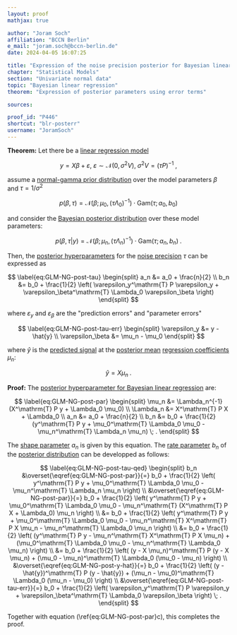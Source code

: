 ```yaml
---
layout: proof
mathjax: true

author: "Joram Soch"
affiliation: "BCCN Berlin"
e_mail: "joram.soch@bccn-berlin.de"
date: 2024-04-05 16:07:25

title: "Expression of the noise precision posterior for Bayesian linear regression using prediction and parameter errors"
chapter: "Statistical Models"
section: "Univariate normal data"
topic: "Bayesian linear regression"
theorem: "Expression of posterior parameters using error terms"

sources:

proof_id: "P446"
shortcut: "blr-posterr"
username: "JoramSoch"
---
```



**Theorem:** Let there be a [linear regression model](/D/mlr)

$$ \label{eq:GLM}
y = X\beta + \varepsilon, \; \varepsilon \sim \mathcal{N}(0, \sigma^2 V), \; \sigma^2 V = (\tau P)^{-1} \; ,
$$

assume a [normal-gamma prior distribution](/P/blr-prior) over the model parameters $\beta$ and $\tau = 1/\sigma^2$

$$ \label{eq:GLM-NG-prior}
p(\beta,\tau) = \mathcal{N}(\beta; \mu_0, (\tau \Lambda_0)^{-1}) \cdot \mathrm{Gam}(\tau; a_0, b_0)
$$

and consider the [Bayesian posterior distribution](/P/blr-post) over these model parameters:

$$ \label{eq:GLM-NG-post}
p(\beta,\tau|y) = \mathcal{N}(\beta; \mu_n, (\tau \Lambda_n)^{-1}) \cdot \mathrm{Gam}(\tau; a_n, b_n) \; .
$$

Then, the [posterior hyperparameters](/D/post) for the [noise precision](/P/blr-prior) $\tau$ can be expressed as

$$ \label{eq:GLM-NG-post-tau}
\begin{split}
a_n &= a_0 + \frac{n}{2} \\
b_n &= b_0 + \frac{1}{2} \left( \varepsilon_y^\mathrm{T} P \varepsilon_y +  \varepsilon_\beta^\mathrm{T} \Lambda_0 \varepsilon_\beta \right)
\end{split}
$$

where $\varepsilon_y$ and $\varepsilon_\beta$ are the "prediction errors" and "parameter errors"

$$ \label{eq:GLM-NG-post-tau-err}
\begin{split}
\varepsilon_y &= y - \hat{y} \\
\varepsilon_\beta &= \mu_n - \mu_0
\end{split}
$$

where $\hat{y}$ is the [predicted signal](/D/pmat) at the [posterior mean](/P/blr-post) [regression coefficients](/D/mlr) $\mu_n$:

$$ \label{eq:GLM-NG-post-y-hat}
\hat{y} = X \mu_n \; .
$$


**Proof:** The [posterior hyperparameter for Bayesian linear regression](/P/blr-post) are:

$$ \label{eq:GLM-NG-post-par}
\begin{split}
\mu_n &= \Lambda_n^{-1} (X^\mathrm{T} P y + \Lambda_0 \mu_0) \\
\Lambda_n &= X^\mathrm{T} P X + \Lambda_0 \\
a_n &= a_0 + \frac{n}{2} \\
b_n &= b_0 + \frac{1}{2} (y^\mathrm{T} P y + \mu_0^\mathrm{T} \Lambda_0 \mu_0 - \mu_n^\mathrm{T} \Lambda_n \mu_n) \; .
\end{split}
$$

The [shape parameter](/D/gam) $a_n$ is given by this equation. The [rate parameter](/D/gam) $b_n$ of the [posterior distribution](/D/post) can be developped as follows:

$$ \label{eq:GLM-NG-post-tau-qed}
\begin{split}
b_n &\overset{\eqref{eq:GLM-NG-post-par}}{=} b_0 + \frac{1}{2} \left( y^\mathrm{T} P y + \mu_0^\mathrm{T} \Lambda_0 \mu_0 - \mu_n^\mathrm{T} \Lambda_n \mu_n \right) \\
&\overset{\eqref{eq:GLM-NG-post-par}}{=} b_0 + \frac{1}{2} \left( y^\mathrm{T} P y + \mu_0^\mathrm{T} \Lambda_0 \mu_0 - \mu_n^\mathrm{T} (X^\mathrm{T} P X + \Lambda_0) \mu_n \right) \\
&= b_0 + \frac{1}{2} \left( y^\mathrm{T} P y + \mu_0^\mathrm{T} \Lambda_0 \mu_0 - \mu_n^\mathrm{T} X^\mathrm{T} P X \mu_n - \mu_n^\mathrm{T} \Lambda_0 \mu_n \right) \\
&= b_0 + \frac{1}{2} \left( (y^\mathrm{T} P y - \mu_n^\mathrm{T} X^\mathrm{T} P X \mu_n) + (\mu_0^\mathrm{T} \Lambda_0 \mu_0 - \mu_n^\mathrm{T} \Lambda_0 \mu_n) \right) \\
&= b_0 + \frac{1}{2} \left( (y - X \mu_n)^\mathrm{T} P (y - X \mu_n) + (\mu_0 - \mu_n)^\mathrm{T} \Lambda_0 (\mu_0 - \mu_n) \right) \\
&\overset{\eqref{eq:GLM-NG-post-y-hat}}{=} b_0 + \frac{1}{2} \left( (y - \hat{y})^\mathrm{T} P (y - \hat{y}) + (\mu_n - \mu_0)^\mathrm{T} \Lambda_0 (\mu_n - \mu_0) \right) \\
&\overset{\eqref{eq:GLM-NG-post-tau-err}}{=} b_0 + \frac{1}{2} \left( \varepsilon_y^\mathrm{T} P \varepsilon_y +  \varepsilon_\beta^\mathrm{T} \Lambda_0 \varepsilon_\beta \right) \; .
\end{split}
$$

Together with equation (\ref{eq:GLM-NG-post-par}c), this completes the proof.